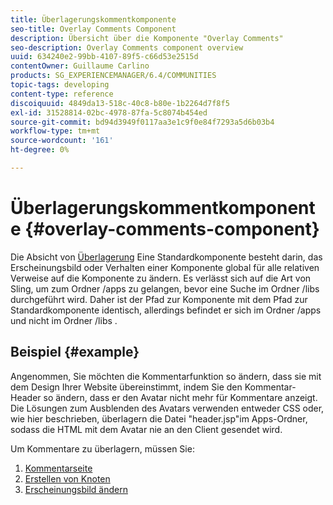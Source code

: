 ```yaml
---
title: Überlagerungskommentkomponente
seo-title: Overlay Comments Component
description: Übersicht über die Komponente "Overlay Comments"
seo-description: Overlay Comments component overview
uuid: 634240e2-99bb-4107-89f5-c66d53e2515d
contentOwner: Guillaume Carlino
products: SG_EXPERIENCEMANAGER/6.4/COMMUNITIES
topic-tags: developing
content-type: reference
discoiquuid: 4849da13-518c-40c8-b80e-1b2264d7f8f5
exl-id: 31528814-02bc-4978-87fa-5c8074b454ed
source-git-commit: bd94d3949f0117aa3e1c9f0e84f7293a5d6b03b4
workflow-type: tm+mt
source-wordcount: '161'
ht-degree: 0%

---
```


# Überlagerungskommentkomponente {#overlay-comments-component}

Die Absicht von [Überlagerung](client-customize.md#overlays) Eine Standardkomponente besteht darin, das Erscheinungsbild oder Verhalten einer Komponente global für alle relativen Verweise auf die Komponente zu ändern. Es verlässt sich auf die Art von Sling, um zum Ordner /apps zu gelangen, bevor eine Suche im Ordner /libs durchgeführt wird. Daher ist der Pfad zur Komponente mit dem Pfad zur Standardkomponente identisch, allerdings befindet er sich im Ordner /apps und nicht im Ordner /libs .

## Beispiel {#example}

Angenommen, Sie möchten die Kommentarfunktion so ändern, dass sie mit dem Design Ihrer Website übereinstimmt, indem Sie den Kommentar-Header so ändern, dass er den Avatar nicht mehr für Kommentare anzeigt. Die Lösungen zum Ausblenden des Avatars verwenden entweder CSS oder, wie hier beschrieben, überlagern die Datei &quot;header.jsp&quot;im Apps-Ordner, sodass die HTML mit dem Avatar nie an den Client gesendet wird.

Um Kommentare zu überlagern, müssen Sie:

1. [Kommentarseite](overlay-create-comments-page.md)
1. [Erstellen von Knoten](overlay-create-nodes.md)
1. [Erscheinungsbild ändern](overlay-alter-appearance.md)
